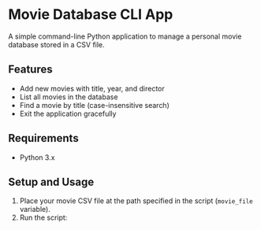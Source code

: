 # Movie Database CLI App

A simple command-line Python application to manage a personal movie database stored in a CSV file.

## Features

- Add new movies with title, year, and director
- List all movies in the database
- Find a movie by title (case-insensitive search)
- Exit the application gracefully

## Requirements

- Python 3.x

## Setup and Usage

1. Place your movie CSV file at the path specified in the script (`movie_file` variable).  
2. Run the script:  
